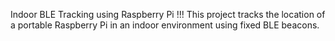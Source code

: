Indoor BLE Tracking using Raspberry Pi !!!
This project tracks the location of a portable Raspberry Pi in an indoor environment using fixed BLE beacons.
